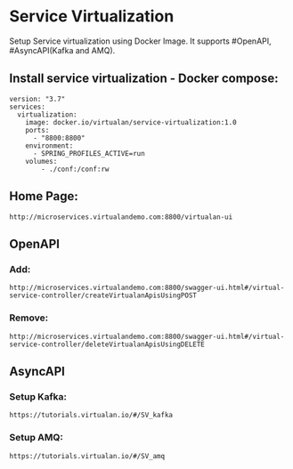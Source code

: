 # Service Virtualization
Setup Service virtualization using Docker Image. It supports #OpenAPI, #AsyncAPI(Kafka and AMQ).


##  Install service virtualization - Docker compose:
	version: "3.7"
	services:
	  virtualization:
		image: docker.io/virtualan/service-virtualization:1.0
		ports:
		  - "8800:8800"
		environment:
		  - SPRING_PROFILES_ACTIVE=run
		volumes:
		    - ./conf:/conf:rw
## Home Page:
	http://microservices.virtualandemo.com:8800/virtualan-ui
## OpenAPI
### Add: 
	http://microservices.virtualandemo.com:8800/swagger-ui.html#/virtual-service-controller/createVirtualanApisUsingPOST 

### Remove: 
	http://microservices.virtualandemo.com:8800/swagger-ui.html#/virtual-service-controller/deleteVirtualanApisUsingDELETE

## AsyncAPI
### Setup Kafka: 
	https://tutorials.virtualan.io/#/SV_kafka

### Setup AMQ: 
	https://tutorials.virtualan.io/#/SV_amq
